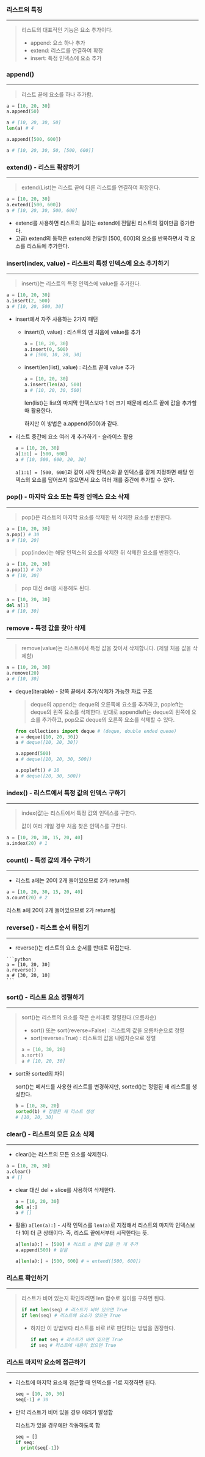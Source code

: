 ### 리스트의 특징

---

>   리스트의 대표적인 기능은 요소 추가이다.
>
>   -   append: 요소 하나 추가
>   -   extend: 리스트를 연결하여 확장
>   -   insert: 특정 인덱스에 요소 추가



### append()

---

>   리스트 끝에 요소를 하나 추가함.

```python
a = [10, 20, 30]
a.append(50)

a # [10, 20, 30, 50]
len(a) # 4

a.append([500, 600])

a # [10, 20, 30, 50, [500, 600]]
```



### extend() - 리스트 확장하기

---

>   extend(List)는 리스트 끝에 다른 리스트를 연결하여 확장한다.

```python
a = [10, 20, 30]
a.extend([500, 600])
a # [10, 20, 30, 500, 600]
```

-   extend를 사용하면 리스트의 길이는 extend에 전달된 리스트의 길이만큼 증가한다.
-   고급) extend의 동작은 extend에 전달된 [500, 600]의 요소를 반복하면서 각 요소를 리스트에 추가한다.



### insert(index, value) - 리스트의 특정 인덱스에 요소 추가하기

---

>   insert()는 리스트의 특정 인덱스에 value를 추가한다.

```python
a = [10, 20, 30]
a.insert(2, 500)
a # [10, 20, 500, 30]
```



-   insert에서 자주 사용하는 2가지 패턴

    -   insert(0, value) : 리스트의 맨 처음에 value를 추가

        ```python
        a = [10, 20, 30]
        a.insert(0, 500)
        a # [500, 10, 20, 30]
        ```

    -   insert(len(list), value) : 리스트 끝에 value 추가

        ```python
        a = [10, 20, 30]
        a.insert(len(a), 500)
        a # [10, 20, 30, 500]
        ```

        len(list)는 list의 마지막 인덱스보다 1 더 크기 때문에 리스트 끝에 값을 추가할 때 활용한다.

        하지만 이 방법은 a.append(500)과 같다.

-   리스트 중간에 요소 여러 개 추가하기 - 슬라이스 활용

    ```python
    a = [10, 20, 30]
    a[1:1] = [500, 600]
    a # [10, 500, 600, 20, 30]
    ```

    `a[1:1] = [500, 600]`과 같이 시작 인덱스와 끝 인덱스를 같게 지정하면 해당 인덱스의 요소를 덮어쓰지 않으면서 요소 여러 개를 중간에 추가할 수 있다.



### pop() - 마지막 요소 또는 특정 인덱스 요소 삭제

---

>   pop()은 리스트의 마지막 요소를 삭제한 뒤 삭제한 요소를 반환한다.

```python
a = [10, 20, 30]
a.pop() # 30
a # [10, 20]
```

>   pop(index)는 해당 인덱스의 요소를 삭제한 뒤 삭제한 요소를 반환한다.

```python
a = [10, 20, 30]
a.pop(1) # 20
a # [10, 30]
```

>   pop 대신 del을 사용해도 된다.

```python
a = [10, 20, 30]
del a[1]
a # [10, 30]
```



### remove - 특정 값을 찾아 삭제

---

>   remove(value)는 리스트에서 특정 값을 찾아서 삭제합니다. (제일 처음 값을 삭제함)

```python
a = [10, 20, 30]
a.remove(20)
a # [10, 30]
```



-   deque(iterable) - 양쪽 끝에서 추가/삭제가 가능한 자료 구조

    >   deque의 append는 deque의 오른쪽에 요소를 추가하고, popleft는 deque의 왼쪽 요소를 삭제한다. 반대로 appendleft는 deque의 왼쪽에 요소를 추가하고, pop으로 deque의 오른쪽 요소를 삭제할 수 있다.

    ```python
    from collections import deque # (deque, double ended queue)
    a = deque([10, 20, 30])
    a # deque([10, 20, 30])
    
    a.append(500)
    a # deque([10, 20, 30, 500])
    
    a.popleft() # 10
    a # deque([20, 30, 500])
    
    ```

    

### index() - 리스트에서 특정 값의 인덱스 구하기

---

>   index(값)는 리스트에서 특정 값의 인덱스를 구한다. 
>
>   값이 여러 개일 경우 처음 찾은 인덱스를 구한다.

````python
a = [10, 20, 30, 15, 20, 40]
a.index(20) # 1
````



### count() - 특정 값의 개수 구하기

---

-   리스트 a에는 20이 2개 들어있으므로 2가 return됨

```python
a = [10, 20, 30, 15, 20, 40]
a.count(20) # 2
```

리스트 a에 20이 2개 들어있으므로 2가 return됨



### reverse() - 리스트 순서 뒤집기

---

-    reverse()는 리스트의 요소 순서를 반대로 뒤집는다.

    ```python
    a = [10, 20, 30]
    a.reverse()
    a # [30, 20, 10]
    ```

    

### sort() - 리스트 요소 정렬하기

---

>   sort()는 리스트의 요소를 작은 순서대로 정렬한다.(오름차순)
>
>   -   sort() 또는 sort(reverse=False) : 리스트의 값을 오름차순으로 정렬
>   -   sort(reverse=True) : 리스트의 값을 내림차순으로 정렬
>
>   ```python
>   a = [10, 30, 20]
>   a.sort()
>   a # [10, 20, 30]
>   ```

-   sort와 sorted의 차이

    sort()는 메서드를 사용한 리스트를 변경하지만, sorted()는 정렬된 새 리스트를 생성한다.

    ```python
    b = [10, 30, 20]
    sorted(b) # 정렬된 새 리스트 생성
    # [10, 20, 30]
    ```

    

### clear() - 리스트의 모든 요소 삭제

---

-   clear()는 리스트의 모든 요소를 삭제한다. 

```python
a = [10, 20, 30]
a.clear()
a # []
```

-   clear 대신 del + slice를 사용하여 삭제한다.

    ```python
    a = [10, 20, 30]
    del a[:]
    a # []
    ```

-   활용) `a[len(a):]` - 시작 인덱스를 `len(a)`로 지정해서 리스트의 마지막 인덱스보다 1이 더 큰 상태이다. 즉, 리스트 끝에서부터 시작한다는 뜻.

    ```python
    a[len(a):] = [500] # 리스트 a 끝에 값을 한 개 추가
    a.append(500) # 같음
    
    a[len(a):] = [500, 600] # = extend([500, 600])
    ```

    

### 리스트 확인하기

---

>   리스트가 비어 있는지 확인하려면 len 함수로 길이를 구하면 된다.
>
>   ```python
>   if not len(seq) # 리스트가 비어 있으면 True
>   if len(seq) # 리스트에 요소가 있으면 True
>   ```
>
>   -   하지만 이 방법보다 리스트를 바로 if로 판단하는 방법을 권장한다.
>
>       ```python
>       if not seq # 리스트가 비어 있으면 True
>       if seq # 리스트에 내용이 있으면 True
>       ```



### 리스트 마지막 요소에 접근하기

---

-   리스트에 마지막 요소에 접근할 때 인덱스를 -1로 지정하면 된다.

    ```python
    seq = [10, 20, 30]
    seq[-1] # 30
    ```

-   만약 리스트가 비어 있을 경우 에러가 발생함

    리스트가 있을 경우에만 작동하도록 함

    ```python
    seq = []
    if seq:
      print(seq[-1])
    ```